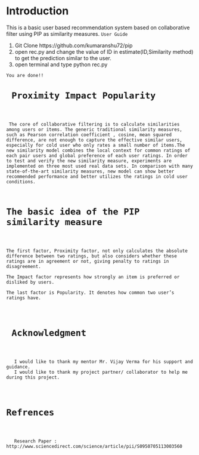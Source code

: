 <h1>Introduction</h1>
This is a basic user based recommendation system based on collaborative filter using PIP as similarity measures.
<code>User Guide</code>
<ol>
   <li>Git Clone https://github.com/kumaranshu72/pip</li>
   <li>open rec.py and change the value of ID in estimate(ID,Similarity method) to get the prediction similar to the user.
   <li>open terminal and type python rec.py</li>
</ol>
  <code>You are done!!</coode>
<h1> Proximity Impact Popularity </h1>
<p>
 The core of collaborative filtering is to calculate similarities among users or items. The generic traditional similarity measures, such as Pearson correlation coefficient , cosine, mean squared difference, are not enough to capture the effective similar users, especially for cold user who only rates a small number of items.The new similarity model combines the local context for common ratings of each pair users and global preference of each user ratings. In order to test and verify the new similarity measure, experiments are implemented on three most used real data sets. In comparison with many state-of-the-art similarity measures, new model can show better recommended performance and better utilizes the ratings in cold user conditions.
</p>
<h1>The basic idea of the PIP similarity measure</h1>
<p>
The first factor, Proximity factor, not only calculates the absolute difference between two ratings, but also considers whether these ratings are in agreement or not, giving penalty to ratings in disagreement. </br>
The Impact factor represents how strongly an item is preferred or disliked by users.</br>
The last factor is Popularity. It denotes how common two user’s ratings have.
</p>

<h1> Acknowledgment</h1>
<p>
   I would like to thank my mentor Mr. Vijay Verma for his support and guidance.
   I would like to thank my project partner/ collaborator to help me during this project.
</p>

<h1>Refrences</h1>
<p>
   Research Paper : http://www.sciencedirect.com/science/article/pii/S0950705113003560
<p>

